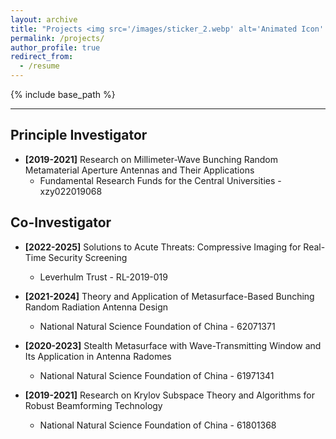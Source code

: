 ```yaml
---
layout: archive
title: "Projects <img src='/images/sticker_2.webp' alt='Animated Icon' style='width: 50px; height: auto;' />"
permalink: /projects/
author_profile: true
redirect_from:
  - /resume
---
```


{% include base_path %}

------

Principle Investigator
------
* <b>[2019-2021]</b> Research on Millimeter-Wave Bunching Random Metamaterial Aperture Antennas and Their Applications
  * Fundamental Research Funds for the Central Universities - xzy022019068

Co-Investigator
------
* <b>[2022-2025]</b> Solutions to Acute Threats: Compressive Imaging for Real-Time Security Screening
  * Leverhulm Trust - RL-2019-019

* <b>[2021-2024]</b> Theory and Application of Metasurface-Based Bunching Random Radiation Antenna Design
  * National Natural Science Foundation of China - 62071371
 
* <b>[2020-2023]</b> Stealth Metasurface with Wave-Transmitting Window and Its Application in Antenna Radomes
  * National Natural Science Foundation of China - 61971341

* <b>[2019-2021]</b> Research on Krylov Subspace Theory and Algorithms for Robust Beamforming Technology
  * National Natural Science Foundation of China - 61801368
